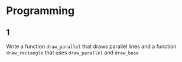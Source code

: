 # Programming

## 1

Write a function `draw_parallel` that draws parallel lines and a function `draw_rectangle` that uses `draw_parallel` and `draw_base`

